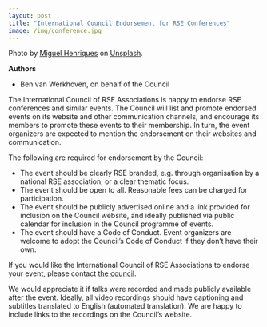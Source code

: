 ```yaml
---
layout: post
title: "International Council Endorsement for RSE Conferences"
image: /img/conference.jpg
---
```

Photo by [Miguel Henriques](https://unsplash.com/@miguel_photo) on [Unsplash](https://unsplash.com/).

**Authors**

- Ben van Werkhoven, on behalf of the Council

The International Council of RSE Associations is happy to endorse RSE 
conferences and similar events. The Council will list and promote endorsed 
events on its website and other communication channels, and encourage its 
members to promote these events to their membership. In turn, the event 
organizers are expected to mention the endorsement on their websites and 
communication.

<!--break-->

The following are required for endorsement by the Council:

* The event should be clearly RSE branded, e.g. through organisation by a 
national RSE association, or a clear thematic focus.
* The event should be open to all. Reasonable fees can be charged for 
participation.
* The event should be publicly advertised online and a link provided for 
inclusion on the Council website, and ideally published via public calendar 
for inclusion in the Council programme of events.
* The event should have a Code of Conduct. Event organizers are welcome to 
adopt the Council’s Code of Conduct if they don’t have their own.

If you would like the International Council of RSE Associations to endorse 
your event, please contact [the council](mailto:intl-rse-council@listserv.dfn.de).

We would appreciate it if talks were recorded and made publicly available 
after the event. Ideally, all video recordings should have captioning and 
subtitles translated to English (automated translation). We are happy to 
include links to the recordings on the Council’s website.


